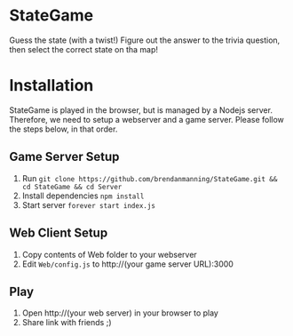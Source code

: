 # StateGame
Guess the state (with a twist!) Figure out the answer to the trivia question, then select the correct state on tha map!
# Installation
StateGame is played in the browser, but is managed by a Nodejs server. Therefore, we need to setup a webserver and a game server. Please follow the steps below, in that order.

## Game Server Setup
1. Run `git clone https://github.com/brendanmanning/StateGame.git && cd StateGame && cd Server`
2. Install dependencies `npm install`
3. Start server `forever start index.js`

## Web Client Setup
1. Copy contents of Web folder to your webserver
2. Edit `Web/config.js` to http://(your game server URL):3000

## Play
1. Open http://(your web server) in your browser to play
2. Share link with friends ;)
